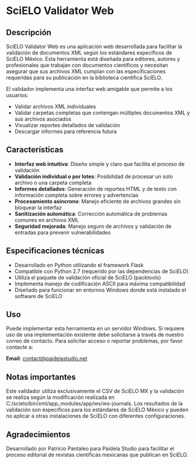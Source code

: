 # SciELO Validator Web

## Descripción

SciELO Validator Web es una aplicación web desarrollada para facilitar la validación de documentos XML según los estándares específicos de SciELO México. Esta herramienta está diseñada para editores, autores y profesionales que trabajan con documentos científicos y necesitan asegurar que sus archivos XML cumplan con las especificaciones requeridas para su publicación en la biblioteca científica SciELO.

El validador implementa una interfaz web amigable que permite a los usuarios:

- Validar archivos XML individuales
- Validar carpetas completas que contengan múltiples documentos XML y sus archivos asociados
- Visualizar reportes detallados de validación
- Descargar informes para referencia futura

## Características

- **Interfaz web intuitiva**: Diseño simple y claro que facilita el proceso de validación
- **Validación individual o por lotes**: Posibilidad de procesar un solo archivo o una carpeta completa
- **Informes detallados**: Generación de reportes HTML y de texto con información completa sobre errores y advertencias
- **Procesamiento asíncrono**: Manejo eficiente de archivos grandes sin bloquear la interfaz
- **Sanitización automática**: Corrección automática de problemas comunes en archivos XML
- **Seguridad mejorada**: Manejo seguro de archivos y validación de entradas para prevenir vulnerabilidades

## Especificaciones técnicas

- Desarrollado en Python utilizando el framework Flask
- Compatible con Python 2.7 (requerido por las dependencias de SciELO)
- Utiliza el paquete de validación oficial de SciELO (packtools)
- Implementa manejo de codificación ASCII para máxima compatibilidad
- Diseñado para funcionar en entornos Windows donde está instalado el software de SciELO

## Uso

Puede implementar esta herramienta en un servidor Windows. Si requiere uso de una implementación existente debe solicitarse a través de nuestro correo de contacto. Para solicitar acceso o reportar problemas, por favor contacte a:

**Email**: contact@paideiastudio.net

## Notas importantes

Este validador utiliza exclusivamente el CSV de SciELO MX y la validación se realiza según la modificación realizada en C:/scielo/bin/xml/app_modules/app/ws/ws-journals. Los resultados de la validación son específicos para los estándares de SciELO México y pueden no aplicar a otras instalaciones de SciELO con diferentes configuraciones.

## Agradecimientos

Desarrollado por Patricio Pantaleo para Paideia Studio para facilitar el proceso editorial de revistas científicas mexicanas que publican en SciELO.
